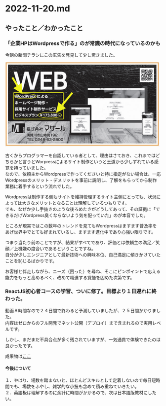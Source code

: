 # 2022-11-20.md

## やったこと／わかったこと

### 「企業HPはWordpressで作る」のが常識の時代になっているのかも

今朝の新聞チラシにこの広告を発見して少し驚きました。  

![チラシ画像](https://github.com/yuasys/chatty-journal/blob/main/images/%E3%82%B9%E3%82%AF%E3%83%AA%E3%83%BC%E3%83%B3%E3%82%B7%E3%83%A7%E3%83%83%E3%83%88%202022-11-20%2010.35.45.png?raw=true)

古くからプログラマーを自認している者として、理由はさておき、これまではどちらかと言うとWorpressによるサイト制作というと王道から少しずれている感覚を持っていました。  
なので、依頼主からWordpressで作ってくださいと特に指定がない場合は、一応Wordpressのメリット・デメリットを事前に説明し、了解をもらってから制作業務に着手するという流れでした。  

Wordpressは制作する側もサイトを維持管理するサイト主側にとっても、状況によっては大きなメリットとなることは理解しているつもりです。  
でも、なぜか少し手抜きのような後ろめたさがどうしてあって、その証拠に「できるだけWordpress臭くならないよう気を配っていた」のが本音でした。  

ところが現実ではこの数年のトレンドを見てもWordpressはますます普及率をあげ世界中でとても好まれているし、ますます進化中であり心強い限りです。  

つまり当たり前のことですが、結果がすべてであり、評価とは依頼主の満足／笑顔／上機嫌の度合いであるということですね。  
自分が少しエンジニアとして最新技術への興味本位、自己満足に傾きかけていたことを恥じるばかりです。  

お客様と伴走しながら、ニーズ（困った）を尋ね、そこにピンポイントで応える能力をもっと高めるべく、改めて精進する覚悟を固めた次第です。

### ReactJS初心者コースの学習、ついに修了。目標より１日遅れに終わった。

動画８時間なので２４日間で終わると予測していましたが、２５日間かかりました。  
内容はゼロからのフル開発でネット公開（デプロイ）まで含まれるので実用レベルです。  

しかし、まだまだ不具合点が多く残されていますが、一気通貫で体験できたのは良かったです。 

成果物は[ここ](https://react-cours-cd049.web.app/)

#### 今後について

１．やはり、場数を踏まないと、ほとんどスキルとして定着しないので毎日短時間でも、場数をふやし、雑学的な小技も含めて積み重ねていきたい。  
２．英語板は理解するのに余計に時間がかかるので、次は日本語版教材にしたい。  
